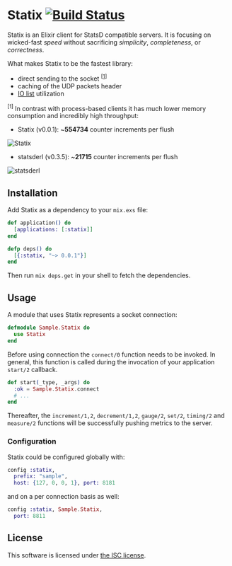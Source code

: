 # Statix [![Build Status](https://travis-ci.org/lexmag/statix.svg)](https://travis-ci.org/lexmag/statix)

Statix is an Elixir client for StatsD compatible servers.
It is focusing on wicked-fast _speed_ without sacrificing _simplicity_, _completeness_, or _correctness_.

What makes Statix to be the fastest library:

  * direct sending to the socket <sup>[[1](#direct-sending)]</sup>
  * caching of the UDP packets header
  * [IO list](http://jlouisramblings.blogspot.se/2013/07/problematic-traits-in-erlang.html) utilization

<sup><a name="direct-sending"></a>[1]</sup> In contrast with process-based clients it has much lower memory consumption and incredibly high throughput:

* Statix (v0.0.1): ~__554734__ counter increments per flush

![Statix](https://www.dropbox.com/s/9618kb09sc6cyh3/statix-v0.0.1.png?raw=1)

* statsderl (v0.3.5): ~__21715__ counter increments per flush

![statsderl](https://www.dropbox.com/s/wt96xmuywka9m4k/statsderl-v0.3.5.png?raw=1)

## Installation

Add Statix as a dependency to your `mix.exs` file:

```elixir
def application() do
  [applications: [:statix]]
end

defp deps() do
  [{:statix, "~> 0.0.1"}]
end
```

Then run `mix deps.get` in your shell to fetch the dependencies.

## Usage

A module that uses Statix represents a socket connection:

```elixir
defmodule Sample.Statix do
  use Statix
end
```

Before using connection the `connect/0` function needs to be invoked.
In general, this function is called during the invocation of your application `start/2` callback.

```elixir
def start(_type, _args) do
  :ok = Sample.Statix.connect
  # ...
end
```

Thereafter, the `increment/1,2`, `decrement/1,2`, `gauge/2`, `set/2`, `timing/2` and `measure/2` functions will be successfully pushing metrics to the server.

### Configuration

Statix could be configured globally with:

```elixir
config :statix,
  prefix: "sample",
  host: {127, 0, 0, 1}, port: 8181
```

and on a per connection basis as well:

```elixir
config :statix, Sample.Statix,
  port: 8811
```

## License

This software is licensed under [the ISC license](LICENSE).
